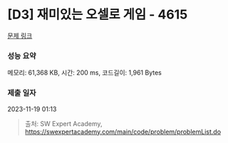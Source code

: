 # [D3] 재미있는 오셀로 게임 - 4615 

[문제 링크](https://swexpertacademy.com/main/code/problem/problemDetail.do?contestProbId=AWQmA4uK8ygDFAXj) 

### 성능 요약

메모리: 61,368 KB, 시간: 200 ms, 코드길이: 1,961 Bytes

### 제출 일자

2023-11-19 01:13



> 출처: SW Expert Academy, https://swexpertacademy.com/main/code/problem/problemList.do